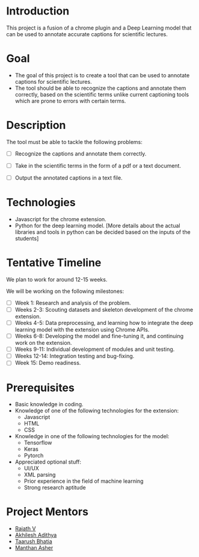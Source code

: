 # Introduction


This project is a fusion of a chrome plugin and a Deep Learning model that can be used to annotate accurate captions for scientific lectures.

# Goal

- The goal of this project is to create a tool that can be used to annotate captions for scientific lectures.
- The tool should be able to recognize the captions and annotate them correctly, based on the scientific terms unlike current captioning tools which are prone to errors with certain terms.

# Description

The tool must be able to tackle the following problems:
- [ ] Recognize the captions and annotate them correctly.
- [ ] Take in the scientific terms in the form of a pdf or a text document.
- [ ] Output the annotated captions in a text file.


# Technologies

- Javascript for the chrome extension.
- Python for the deep learning model.
[More details about the actual libraries and tools in python can be decided based on the inputs of the students]

# Tentative Timeline

We plan to work for around 12-15 weeks.

We will be working on the following milestones:

- [ ] Week 1: Research and analysis of the problem.
- [ ] Weeks 2-3: Scouting datasets and skeleton development of the chrome extension.
- [ ] Weeks 4-5: Data preprocessing, and learning how to integrate the deep learning model with the extension using Chrome APIs.
- [ ] Weeks 6-8: Developing the model and fine-tuning it, and continuing work on the extension.
- [ ] Weeks 9-11: Individual development of modules and unit testing.
- [ ] Weeks 12-14: Integration testing and bug-fixing.
- [ ] Week 15: Demo readiness.

# Prerequisites

* Basic knowledge in coding.
* Knowledge of one of the following technologies for the extension:
    - Javascript
    - HTML
    - CSS
* Knowledge in one of the following technologies for the model:
    - Tensorflow
    - Keras
    - Pytorch
* Appreciated optional stuff:
    - UI/UX
    - XML parsing
    - Prior experience in the field of machine learning
    - Strong research aptitude

# Project Mentors

- [Rajath V](https://github.com/Rajath-55)
- [Akhilesh Adithya](https://github.com/AkhileshAdithya)
- [Taarush Bhatia](https://github.com/Taarushthenoob)
- [Manthan Asher](https://github.com/Manthan-Asher)




   
 
   
   







